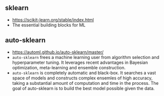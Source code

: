 ## sklearn
* https://scikit-learn.org/stable/index.html
* The essential building blocks for ML

## auto-sklearn
* https://automl.github.io/auto-sklearn/master/
* `auto-sklearn` frees a machine learning user from algorithm selection and hyperparameter tuning. It leverages recent advantages in Bayesian optimization, meta-learning and ensemble construction.
* `auto-sklearn` is completely automatic and black-box. It searches a vast space of models and constructs complex ensemles of high accuracy, taking a substantial amount of computation and time in the process. The goal of auto-sklearn is to build the best model possible given the data.